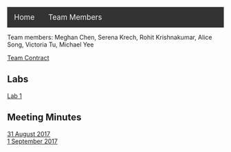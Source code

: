 <div style="background-color:#333; overflow:hidden">
  <a href="https://sk2282.github.io/ECE3400_Team8/" style="float: left; display: block; color: #f2f2f2; text-align: center; padding: 14px 16px; text-decoration: none; font-size: 17px;">Home</a>
  <a href="#team members" style="float: left; display: block; color: #f2f2f2; text-align: center; padding: 14px 16px; text-decoration: none; font-size: 17px;">Team Members</a>
</div>

Team members: Meghan Chen, Serena Krech, Rohit Krishnakumar, Alice Song, Victoria Tu, Michael Yee

[Team Contract](https://docs.google.com/a/cornell.edu/document/d/1CoW08NZTIM5XFL9buUvyedzuWjra59PjsZewyJCq0u4/edit?usp=sharing)

## Labs
[Lab 1](https://sk2282.github.io/ECE3400_Team8/lab1)

## Meeting Minutes
[31 August 2017](https://docs.google.com/a/cornell.edu/document/d/1dVXc5hVIiBzm_1vL9nOCoFMn-4mMeLHOMNEJl790Ix4/edit?usp=sharing)  
[1 September 2017](https://docs.google.com/a/cornell.edu/document/d/1AbLZ4Nd0oftpHPPofFHE4el4eL6gsMsTh-VpWx2JPIM/edit?usp=sharing)  

